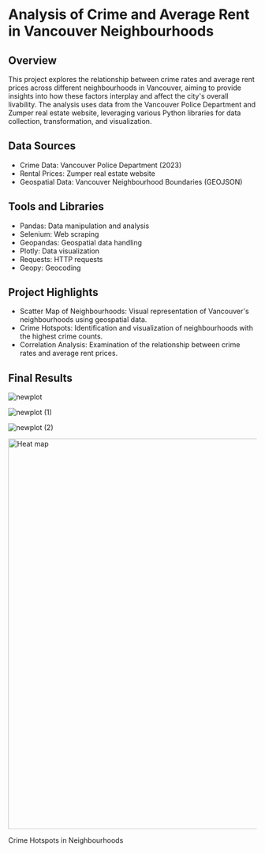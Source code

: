 # Analysis of Crime and Average Rent in Vancouver Neighbourhoods

## Overview
This project explores the relationship between crime rates and average rent prices across different neighbourhoods in Vancouver, aiming to provide insights into how these factors interplay and affect the city's overall livability. The analysis uses data from the Vancouver Police Department and Zumper real estate website, leveraging various Python libraries for data collection, transformation, and visualization.

## Data Sources

- Crime Data: Vancouver Police Department (2023)
- Rental Prices: Zumper real estate website
- Geospatial Data: Vancouver Neighbourhood Boundaries (GEOJSON)

## Tools and Libraries
- Pandas: Data manipulation and analysis
- Selenium: Web scraping
- Geopandas: Geospatial data handling
- Plotly: Data visualization
- Requests: HTTP requests
- Geopy: Geocoding

## Project Highlights
- Scatter Map of Neighbourhoods: Visual representation of Vancouver's neighbourhoods using geospatial data.
- Crime Hotspots: Identification and visualization of neighbourhoods with the highest crime counts.
- Correlation Analysis: Examination of the relationship between crime rates and average rent prices.

## Final Results
![newplot](https://github.com/ekofrancis/analysis-of-crime-and-rent-vancouver/assets/149649619/3f3aa276-c9db-423b-81e3-093f003749d9)


![newplot (1)](https://github.com/ekofrancis/analysis-of-crime-and-rent-vancouver/assets/149649619/9e9c4c17-f735-4c20-b027-26c8c7d9c33f)


![newplot (2)](https://github.com/ekofrancis/analysis-of-crime-and-rent-vancouver/assets/149649619/aebe32b1-6516-4f8d-8bc7-0576344625c0)


<img width="792" alt="Heat map" src="https://github.com/ekofrancis/analysis-of-crime-and-rent-vancouver/assets/149649619/1281aa12-54b8-4944-b92f-b6537fe61638">


Crime Hotspots in Neighbourhoods



